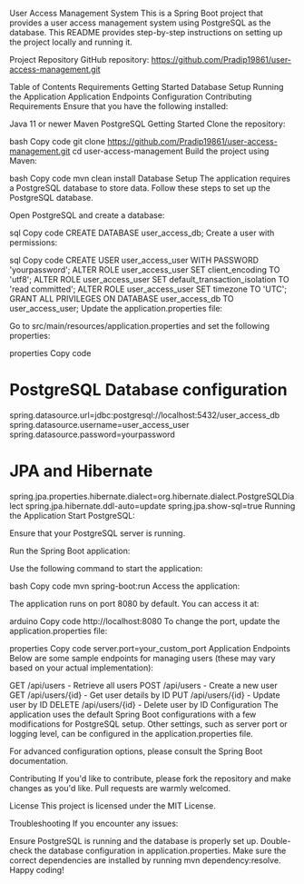 User Access Management System
This is a Spring Boot project that provides a user access management system using PostgreSQL as the database. This README provides step-by-step instructions on setting up the project locally and running it.

Project Repository
GitHub repository: https://github.com/Pradip19861/user-access-management.git

Table of Contents
Requirements
Getting Started
Database Setup
Running the Application
Application Endpoints
Configuration
Contributing
Requirements
Ensure that you have the following installed:

Java 11 or newer
Maven
PostgreSQL
Getting Started
Clone the repository:

bash
Copy code
git clone https://github.com/Pradip19861/user-access-management.git
cd user-access-management
Build the project using Maven:

bash
Copy code
mvn clean install
Database Setup
The application requires a PostgreSQL database to store data. Follow these steps to set up the PostgreSQL database.

Open PostgreSQL and create a database:

sql
Copy code
CREATE DATABASE user_access_db;
Create a user with permissions:

sql
Copy code
CREATE USER user_access_user WITH PASSWORD 'yourpassword';
ALTER ROLE user_access_user SET client_encoding TO 'utf8';
ALTER ROLE user_access_user SET default_transaction_isolation TO 'read committed';
ALTER ROLE user_access_user SET timezone TO 'UTC';
GRANT ALL PRIVILEGES ON DATABASE user_access_db TO user_access_user;
Update the application.properties file:

Go to src/main/resources/application.properties and set the following properties:

properties
Copy code
# PostgreSQL Database configuration
spring.datasource.url=jdbc:postgresql://localhost:5432/user_access_db
spring.datasource.username=user_access_user
spring.datasource.password=yourpassword

# JPA and Hibernate
spring.jpa.properties.hibernate.dialect=org.hibernate.dialect.PostgreSQLDialect
spring.jpa.hibernate.ddl-auto=update
spring.jpa.show-sql=true
Running the Application
Start PostgreSQL:

Ensure that your PostgreSQL server is running.

Run the Spring Boot application:

Use the following command to start the application:

bash
Copy code
mvn spring-boot:run
Access the application:

The application runs on port 8080 by default. You can access it at:

arduino
Copy code
http://localhost:8080
To change the port, update the application.properties file:

properties
Copy code
server.port=your_custom_port
Application Endpoints
Below are some sample endpoints for managing users (these may vary based on your actual implementation):

GET /api/users - Retrieve all users
POST /api/users - Create a new user
GET /api/users/{id} - Get user details by ID
PUT /api/users/{id} - Update user by ID
DELETE /api/users/{id} - Delete user by ID
Configuration
The application uses the default Spring Boot configurations with a few modifications for PostgreSQL setup. Other settings, such as server port or logging level, can be configured in the application.properties file.

For advanced configuration options, please consult the Spring Boot documentation.

Contributing
If you'd like to contribute, please fork the repository and make changes as you'd like. Pull requests are warmly welcomed.

License
This project is licensed under the MIT License.

Troubleshooting
If you encounter any issues:

Ensure PostgreSQL is running and the database is properly set up.
Double-check the database configuration in application.properties.
Make sure the correct dependencies are installed by running mvn dependency:resolve.
Happy coding!
